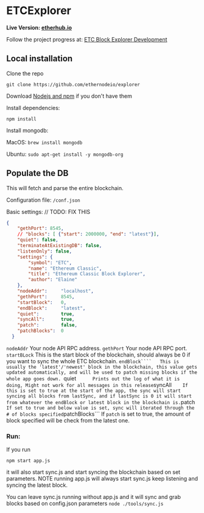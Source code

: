 # ETCExplorer

<b>Live Version: [etherhub.io](http://etherhub.io)</b>

Follow the project progress at: [ETC Block Explorer Development](https://github.com/ethernodeio/explorer)

## Local installation

Clone the repo

`git clone https://github.com/ethernodeio/explorer`

Download [Nodejs and npm](https://docs.npmjs.com/getting-started/installing-node "Nodejs install") if you don't have them

Install dependencies:

`npm install`

Install mongodb:

MacOS: `brew install mongodb`

Ubuntu: `sudo apt-get install -y mongodb-org`

## Populate the DB

This will fetch and parse the entire blockchain.

Configuration file: `/conf.json`

Basic settings:
// TODO: FIX THIS
```json
{
    "gethPort": 8545, 
    // "blocks": [ {"start": 2000000, "end": "latest"}],
    "quiet": false,
    "terminateAtExistingDB": false,
    "listenOnly": false,
    "settings": {
        "symbol": "ETC",
        "name": "Ethereum Classic",
        "title": "Ethereum Classic Block Explorer",
        "author": "Elaine"
    },
    "nodeAddr":     "localhost",
    "gethPort":     8545,
    "startBlock":   0,
    "endBlock":     "latest",
    "quiet":        true,
    "syncAll":      true,
    "patch":        false,
    "patchBlocks":  0  
  }
```

```nodeAddr```    Your node API RPC address.
```gethPort```    Your node API RPC port.
```startBLock```  This is the start block of the blockchain, should always be 0 if you want to sync the whole ETC blockchain.
```endBlock````   This is usually the 'latest'/'newest' block in the blockchain, this value gets updated automatically, and will be used to patch missing blocks if the whole app goes down.
```quiet```       Prints out the log of what it is doing, Might not work for all messages in this release
```syncAll```     If this is set to true at the start of the app, the sync will start syncing all blocks from lastSync, and if lastSync is 0 it will start from whatever the endBlock or latest block in the blockchain is.
```patch```       If set to true and below value is set, sync will iterated through the # of blocks specified
```patchBlocks``` If `patch` is set to true, the amount of block specified will be check from the latest one.


### Run:
If you run

  `npm start app.js`

it will also start sync.js and start syncing the blockchain based on set parameters. NOTE running app.js will always start sync.js keep listening and syncing the latest block.

You can leave sync.js running without app.js and it will sync and grab blocks based on config.json parameters
`node ./tools/sync.js`
